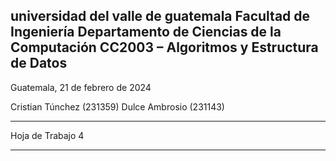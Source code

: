 universidad del valle de guatemala
Facultad de Ingeniería
Departamento de Ciencias de la Computación
CC2003 – Algoritmos y Estructura de Datos
--------------------------------------

Guatemala, 21 de febrero de 2024

Cristian Túnchez (231359)
Dulce Ambrosio (231143)

--------------------------------------

Hoja de Trabajo 4

--------------------------------------

